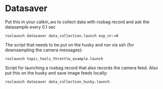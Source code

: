 # Datasaver

Put this in your catkin_ws to collect data with rosbag record and ask the datasample every 0.1 sec

```
roslaunch datasaver data_collection.launch exp_nr:=0
```

The script that needs to be put on the husky and run via ssh (for downsampling the camera messages):

```
roslaunch topic_tools_throttle_example.launch
```

Script for launching a rosbag record that also records the camera feed. Also put this on the husky and save image feeds locally:
```
roslaunch datasaver data_collection_husky.launch
```
